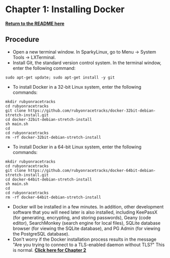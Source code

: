 # Chapter 1: Installing Docker
[**Return to the README here** ](https://github.com/rubyonracetracks/tutorial-docker-stretch)
## Procedure
* Open a new terminal window.  In SparkyLinux, go to Menu -> System Tools -> LXTerminal.
* Install Git, the standard version control system.  In the terminal window, enter the following command:
```
sudo apt-get update; sudo apt-get install -y git
```
* To install Docker in a 32-bit Linux system, enter the following commands:
```
mkdir rubyonracetracks
cd rubyonracetracks
git clone https://github.com/rubyonracetracks/docker-32bit-debian-stretch-install.git
cd docker-32bit-debian-stretch-install
sh main.sh
cd
cd rubyonracetracks
rm -rf docker-32bit-debian-stretch-install
```
* To install Docker in a 64-bit Linux system, enter the following commands:
```
mkdir rubyonracetracks
cd rubyonracetracks
git clone https://github.com/rubyonracetracks/docker-64bit-debian-stretch-install.git
cd docker-64bit-debian-stretch-install
sh main.sh
cd
cd rubyonracetracks
rm -rf docker-64bit-debian-stretch-install
```
* Docker will be installed in a few minutes.  In addition, other development software that you will need later is also installed, including KeePassX (for generating, encrypting, and storing passwords), Geany (code editor), SearchMonkey (search engine for local files), SQLite database browser (for viewing the SQLite database), and PG Admin (for viewing the PostgreSQL database).
* Don't worry if the Docker installation process results in the message "Are you trying to connect to a TLS-enabled daemon without TLS?"  This is normal.
[**Click here for Chapter 2** ](https://github.com/rubyonracetracks/tutorial-docker-stretch/blob/master/02-use_minimal_image.md)
